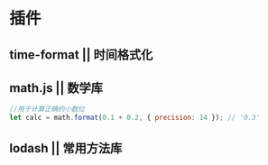# 插件

## time-format || 时间格式化

## math.js || 数学库

```js
//用于计算正确的小数位
let calc = math.format(0.1 + 0.2, { precision: 14 }); // '0.3'
```

## lodash || 常用方法库

##
